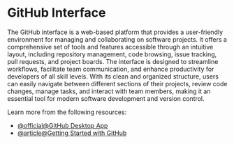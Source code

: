 # GitHub Interface

The GitHub interface is a web-based platform that provides a user-friendly environment for managing and collaborating on software projects. It offers a comprehensive set of tools and features accessible through an intuitive layout, including repository management, code browsing, issue tracking, pull requests, and project boards. The interface is designed to streamline workflows, facilitate team communication, and enhance productivity for developers of all skill levels. With its clean and organized structure, users can easily navigate between different sections of their projects, review code changes, manage tasks, and interact with team members, making it an essential tool for modern software development and version control.

Learn more from the following resources:

- [@official@GitHub Desktop App](https://github.com/apps/desktop)
- [@article@Getting Started with GitHub](https://digital.gov/resources/an-introduction-github/)